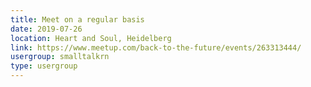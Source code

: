 ```yaml
---
title: Meet on a regular basis
date: 2019-07-26
location: Heart and Soul, Heidelberg
link: https://www.meetup.com/back-to-the-future/events/263313444/
usergroup: smalltalkrn
type: usergroup
---
```

